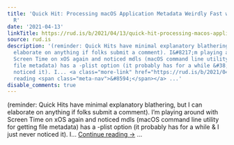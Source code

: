 ```yaml
---
title: 'Quick Hit: Processing macOS Application Metadata Weirdly Fast with mdls and
  R'
date: '2021-04-13'
linkTitle: https://rud.is/b/2021/04/13/quick-hit-processing-macos-application-metadata-weirdly-fast-with-mdls-and-r/
source: rud.is
description: '(reminder: Quick Hits have minimal explanatory blathering, but I can
  elaborate on anything if folks submit a comment). I&#8217;m playing around with
  Screen Time on xOS again and noticed mdls (macOS command line utility for getting
  file metadata) has a -plist option (it probably has for a while &#38; I just never
  noticed it). I... <a class="more-link" href="https://rud.is/b/2021/04/13/quick-hit-processing-macos-application-metadata-weirdly-fast-with-mdls-and-r/">Continue
  reading <span class="meta-nav">&#8594;</span></a> ...'
disable_comments: true
---
```

(reminder: Quick Hits have minimal explanatory blathering, but I can elaborate on anything if folks submit a comment). I&#8217;m playing around with Screen Time on xOS again and noticed mdls (macOS command line utility for getting file metadata) has a -plist option (it probably has for a while &#38; I just never noticed it). I... <a class="more-link" href="https://rud.is/b/2021/04/13/quick-hit-processing-macos-application-metadata-weirdly-fast-with-mdls-and-r/">Continue reading <span class="meta-nav">&#8594;</span></a> ...